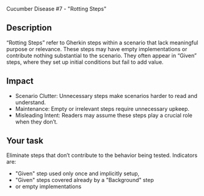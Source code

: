Cucumber Disease #7 - "Rotting Steps"

## Description
“Rotting Steps” refer to Gherkin steps within a scenario that lack meaningful purpose or relevance.
These steps may have empty implementations or contribute nothing substantial to the scenario.
They often appear in “Given” steps, where they set up initial conditions but fail to add value.

## Impact
* Scenario Clutter: Unnecessary steps make scenarios harder to read and understand.
* Maintenance: Empty or irrelevant steps require unnecessary upkeep.
* Misleading Intent: Readers may assume these steps play a crucial role when they don’t.

## Your task
Eliminate steps that don’t contribute to the behavior being tested. Indicators are:
* "Given" step used only once and implicitly setup,
* "Given" steps covered already by a "Background" step
* or empty implementations